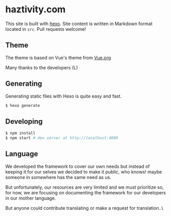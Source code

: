 # haztivity.com

This site is built with [hexo](http://hexo.io/). Site content is written in Markdown format located in `src`. Pull requests welcome!

## Theme
The theme is based on Vue's theme from [Vue.org](https://github.com/vuejs/vuejs.org)

Many thanks to the developers (L)

## Generating
Generating static files with Hexo is quite easy and fast.
``` bash
$ hexo generate
```

## Developing

``` bash
$ npm install
$ npm start # dev server at http://localhost:4000
```

## Language
We developed the framework to cover our own needs but instead of keeping it for our selves we decided to make it public, who knows! maybe someone in somewhere has the same need as us.

But unfortunately, our resources are very limited and we must prioritize so, for now, we are focusing on documenting the framework for our developers in our mother language.

But anyone could contribute translating or make a request for translation..\
